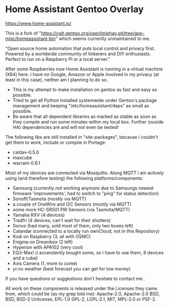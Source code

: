 Home Assistant Gentoo Overlay
=============================

https://www.home-assistant.io/

This is a fork of "https://cgit.gentoo.org/user/lmiphay.git/tree/app-misc/homeassistant-bin" which seems currently unmaintained to me.

"Open source home automation that puts local control and privacy first. Powered by a worldwide community of tinkerers and DIY enthusiasts. Perfect to run on a Raspberry Pi or a local server."

After some Raspberries now Home Assistant is running in a virtual machine (X64) here. I have _no_ Google, Amazon or Apple involved in my privacy (at least in this case), neither am I planning to do so.

* This is my attempt to make installation on gentoo as fast and easy as possible.
* Tried to get all Python installed systemwide under Gentoo's package management and keeping "/etc/homeassistant/deps" as small as possible.
* Be aware that all dependent libraries as marked as stable as soon as they compile and run some minutes within my local box. Further (ouside HA)  dependencies are and will not even be tested!

The following libs are still installed in "site-packages", because i couldn't get them to work, include or compile in Portage:
* caldav-0.5.0
* maxcube
* warrant-0.6.1

Most of my devices are connected via Mosquitto. Along MQTT i am actively using (and therefore testing) the following platforms/components:
* Samsung (currently _not_ working anymore due to Samsungs newest firmware 'improvements', had to switch to "ping" for status detection)
* Sonoff/Tasmota (mostly via MQTT)
* a couple of OneWire and I2C Sensors (mostly via MQTT)
* some more HC-SR501 PIR Sensors (via Tasmota/MQTT)
* Yamaha RXV (4 devices)
* Tradfri (4 devices, can't wait for their shutters)
* Sonos (had many, sold most of them, only two boxes left)
* Calandar (connected to a locally run ownCloud, not in this Repository)
* Kodi on Raspberry (3, all with OSMC)
* Enigma on Dreambox (2 left)
* Hyperion with APA102 (very cool)
* EQ3-Max! (i accendently bought some, so i have to use them, 8 devices and a cube)
* Axis Camera (1, more to come)
* yr.no weather (best forecast you can get for low money)

If you have questions or suggestions don't hesitate to contact me..

All work on these components is released under the Licenses they came from, which could be (as my grep told me): Apache-2.0, Apache-2.0 BSD, BSD, BSD-2 Unlicense, EPL-1.0 GPL-2, LGPL-2.1, MIT, MPL-2.0 or PSF-2.
